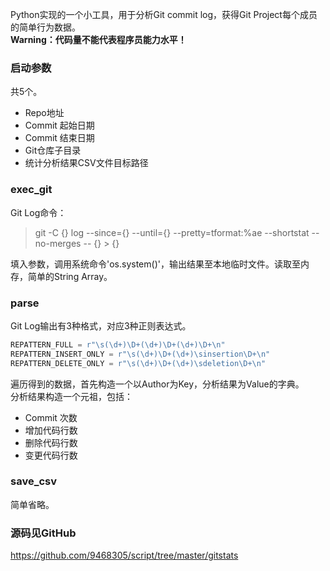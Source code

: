 Python实现的一个小工具，用于分析Git commit log，获得Git Project每个成员的简单行为数据。  
**Warning：代码量不能代表程序员能力水平！**  

### 启动参数
共5个。  
+ Repo地址
+ Commit 起始日期
+ Commit 结束日期
+ Git仓库子目录
+ 统计分析结果CSV文件目标路径

### exec_git
Git Log命令：  
> git -C {} log --since={} --until={} --pretty=tformat:%ae --shortstat --no-merges -- {} > {}

填入参数，调用系统命令'os.system()'，输出结果至本地临时文件。读取至内存，简单的String Array。  

### parse
Git Log输出有3种格式，对应3种正则表达式。  
```Python
REPATTERN_FULL = r"\s(\d+)\D+(\d+)\D+(\d+)\D+\n"
REPATTERN_INSERT_ONLY = r"\s(\d+)\D+(\d+)\sinsertion\D+\n"
REPATTERN_DELETE_ONLY = r"\s(\d+)\D+(\d+)\sdeletion\D+\n"
```
遍历得到的数据，首先构造一个以Author为Key，分析结果为Value的字典。  
分析结果构造一个元祖，包括：  
+ Commit 次数
+ 增加代码行数
+ 删除代码行数
+ 变更代码行数

### save_csv
简单省略。

### 源码见GitHub
https://github.com/9468305/script/tree/master/gitstats  

